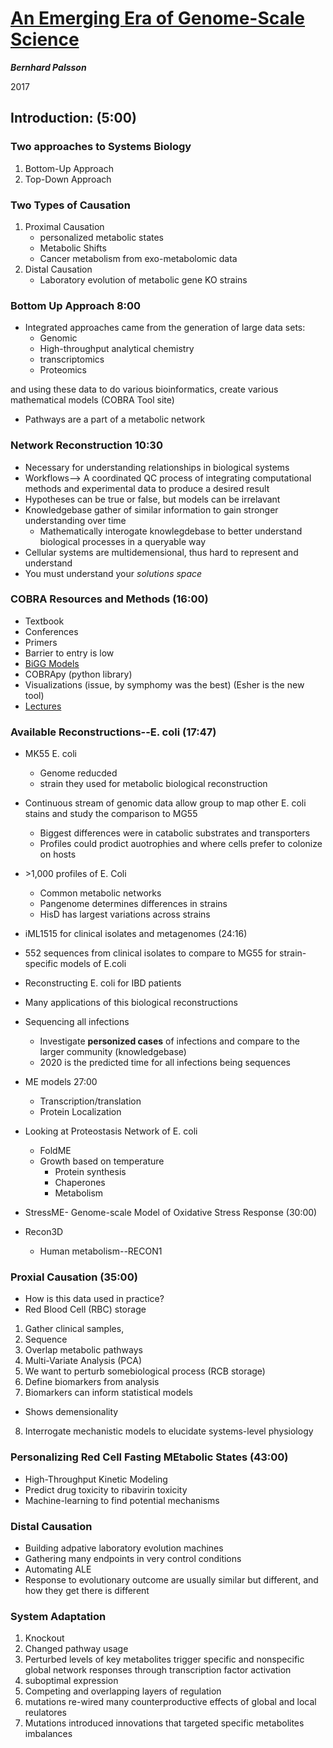 # [An Emerging Era of Genome-Scale Science](https://www.youtube.com/watch?v=JrZ3BHw0imY)
***Bernhard Palsson***

2017

 

## Introduction: (5:00)
### Two approaches to Systems Biology

1. Bottom-Up Approach
2. Top-Down Approach

### Two Types of Causation
1. Proximal Causation
    * personalized metabolic states
    * Metabolic Shifts
    * Cancer metabolism from exo-metabolomic data
2. Distal Causation
    * Laboratory evolution of metabolic gene KO strains
    
### Bottom Up Approach 8:00

* Integrated approaches came from the generation of large data sets:
  * Genomic
  * High-throughput analytical chemistry
  * transcriptomics
  * Proteomics
  
and using these data to do various bioinformatics, create various mathematical models (COBRA Tool site)

* Pathways are a part of a metabolic network

### Network Reconstruction 10:30

* Necessary for understanding relationships in biological systems
* Workflows--> A coordinated QC process of integrating computational methods and experimental data to produce a desired result
* Hypotheses can be true or false, but models can be irrelavant
* Knowledgebase gather of similar information to gain stronger understanding over time
  * Mathematically interogate knowlegdebase to better understand biological processes in a queryable way
* Cellular systems are multidemensional, thus hard to represent and understand
* You must understand your *solutions space*

### COBRA Resources and Methods (16:00)
* Textbook
* Conferences
* Primers
* Barrier to entry is low
* [BiGG Models](bigg.ucsd.edu)
* COBRApy (python library)
* Visualizations (issue, by symphomy was the best) (Esher is the new tool)
* [Lectures](http://bit.ly/1HXgKzj)

### Available Reconstructions--E. coli (17:47)

* MK55 E. coli
  * Genome reducded
  * strain they used for metabolic biological reconstruction
* Continuous stream of genomic data allow group to map other E. coli stains and study the comparison to MG55
  * Biggest differences were in catabolic substrates and transporters
  * Profiles could prodict auotrophies and where cells prefer to colonize on hosts
  
* \>1,000 profiles of E. Coli
  * Common metabolic networks
  * Pangenome determines differences in strains
  * HisD has largest variations across strains
  
 * iML1515 for clinical isolates and metagenomes (24:16)
  * 552 sequences from clinical isolates to compare to MG55 for strain-specific models of E.coli
  * Reconstructing E. coli for IBD patients 
  * Many applications of this biological reconstructions
  
* Sequencing all infections 
  * Investigate **personized cases** of infections and compare to the larger community (knowledgebase)
  * 2020 is the predicted time for all infections being sequences

* ME models 27:00
  * Transcription/translation
  * Protein Localization

* Looking at Proteostasis Network of E. coli
  * FoldME
  * Growth based on temperature
    * Protein synthesis
    * Chaperones
    * Metabolism
* StressME- Genome-scale Model of Oxidative Stress Response (30:00)

* Recon3D
  * Human metabolism--RECON1
  
### Proxial Causation (35:00)

* How is this data used in practice?
* Red Blood Cell (RBC) storage

1. Gather clinical samples, 
2. Sequence
3. Overlap metabolic pathways
4. Multi-Variate Analysis (PCA)
5. We want to perturb somebiological process (RCB storage)
6. Define biomarkers from analysis
7. Biomarkers can inform statistical models
  * Shows demensionality
8. Interrogate mechanistic models to elucidate systems-level physiology


### Personalizing Red Cell Fasting MEtabolic States (43:00)

* High-Throughput Kinetic Modeling
* Predict drug toxicity to ribavirin toxicity
* Machine-learning to find potential mechanisms

### Distal Causation
* Building adpative laboratory evolution machines
* Gathering many endpoints in very control conditions
* Automating ALE
* Response to evolutionary outcome are usually similar but different, and how they get there is different

### System Adaptation

1. Knockout
2. Changed pathway usage
3. Perturbed levels of key metabolites trigger specific and nonspecific global network responses through transcription factor activation
4. suboptimal expression
5. Competing and overlapping layers of regulation
6. mutations re-wired many counterproductive effects of global and local reulatores
7. Mutations introduced innovations that targeted specific metabolites imbalances

